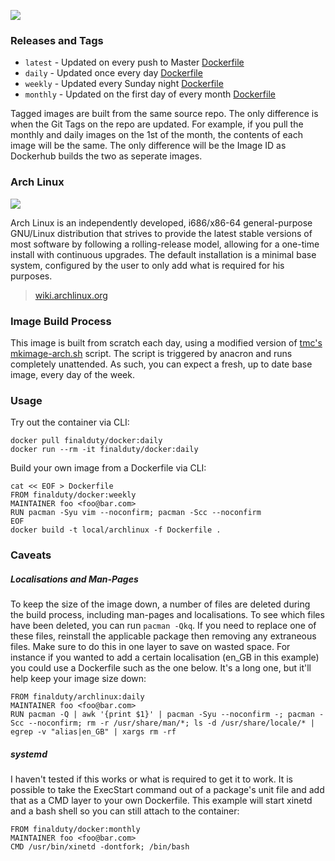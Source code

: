 ![](https://img.shields.io/docker/pulls/finalduty/archlinux.svg)

### Releases and Tags

* ````latest```` - Updated on every push to Master [Dockerfile](https://github.com/finalduty/docker-archlinux/blob/master/Dockerfile)
* ````daily```` - Updated once every day [Dockerfile](https://github.com/finalduty/docker-archlinux/blob/daily/Dockerfile)
* ````weekly```` - Updated every Sunday night [Dockerfile](https://github.com/finalduty/docker-archlinux/blob/weekly/Dockerfile)
* ````monthly```` - Updated on the first day of every month [Dockerfile](https://github.com/finalduty/docker-archlinux/blob/monthly/Dockerfile)

Tagged images are built from the same source repo. The only difference is when the Git Tags on the repo are updated. For example, if you pull the monthly and daily images on the 1st of the month, the contents of each image will be the same. The only difference will be the Image ID as Dockerhub builds the two as seperate images.

### Arch Linux
![](https://sources.archlinux.org/other/artwork/archlinux-logo-dark-90dpi.png)

Arch Linux is an independently developed, i686/x86-64 general-purpose GNU/Linux distribution that strives to provide the latest stable versions of most software by following a rolling-release model, allowing for a one-time install with continuous upgrades. The default installation is a minimal base system, configured by the user to only add what is required for his purposes. 

> [wiki.archlinux.org](https://wiki.archlinux.org/index.php/Arch_Linux)

### Image Build Process
This image is built from scratch each day, using a modified version of [tmc's](https://github.com/tmc) [mkimage-arch.sh](https://github.com/dotcloud/docker/blob/master/contrib/mkimage-arch.sh) script. The script is triggered by anacron and runs completely unattended. As such, you can expect a fresh, up to date base image, every day of the week.


### Usage
Try out the container via CLI:
```
docker pull finalduty/docker:daily
docker run --rm -it finalduty/docker:daily
```

Build your own image from a Dockerfile via CLI:
```
cat << EOF > Dockerfile
FROM finalduty/docker:weekly
MAINTAINER foo <foo@bar.com>
RUN pacman -Syu vim --noconfirm; pacman -Scc --noconfirm
EOF
docker build -t local/archlinux -f Dockerfile .
```

### Caveats
##### Localisations and Man-Pages
To keep the size of the image down, a number of files are deleted during the build process, including man-pages and localisations. To see which files have been deleted, you can run ````pacman -Qkq````. If you need to replace one of these files, reinstall the applicable package then removing any extraneous files. Make sure to do this in one layer to save on wasted space. For instance if you wanted to add a certain localisation (en_GB in this example) you could use a Dockerfile such as the one below. It's a long one, but it'll help keep your image size down:

```
FROM finalduty/archlinux:daily
MAINTAINER foo <foo@bar.com>
RUN pacman -Q | awk '{print $1}' | pacman -Syu --noconfirm -; pacman -Scc --noconfirm; rm -r /usr/share/man/*; ls -d /usr/share/locale/* | egrep -v "alias|en_GB" | xargs rm -rf
```

##### systemd
I haven't tested if this works or what is required to get it to work. It is possible to take the ExecStart command out of a package's unit file and add that as a CMD layer to your own Dockerfile. This example will start xinetd and a bash shell so you can still attach to the container:

```
FROM finalduty/docker:monthly
MAINTAINER foo <foo@bar.com>
CMD /usr/bin/xinetd -dontfork; /bin/bash
```
